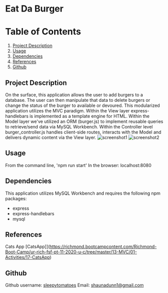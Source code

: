 # Eat Da Burger

# Table of Contents
1. [Project Description](#description)
2. [Usage](#usage)
3. [Dependencies](#dependencies)
4. [References](#references)
5. [Github](#gitcontact)

## Project Description <a name="description"></a>
On the surface, this application allows the user to add burgers to a database.  The user can then manipulate that data to delete burgers or change the status of the burger to available or devoured. This modularized application utilizes the MVC paradigm.  Within the View layer express-handlebars is implemented as a template engine for HTML.  Within the Model layer we've utilized an ORM (burger.js) to implement reusable queries to retrieve/send data via MySQL Workbench.  Within the Controller level burger_controller.js handles client-side routes, interacts with the Model and delivers dynamic content via the View layer.
![screenshot1](/images/employeetracker.jpeg) 
![screenshot2](/images/employeetracker2.jpeg)

## Usage <a name="usage"></a>
From the command line, 
'npm run start'
In the browser: localhost:8080

## Dependencies <a name="dependencies"></a>
This application utilizes MySQL Workbench and requires the following npm packages:
- express
- express-handlebars
- mysql 

## References <a name="references"></a>
Cats App [CatsApp]](https://richmond.bootcampcontent.com/Richmond-Boot-Camp/ur-rich-fsf-pt-11-2020-u-c/tree/master/13-MVC/01-Activities/17-CatsApp)

## Github <a name="gitcontact"></a>
Github username: [sleepytomatoes](https://github.com/sleepytomatoes) 
Email: shaunadunn1@gmail.com

